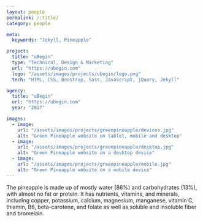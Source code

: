 ```yaml
---
layout: people
permalink: /:title/
category: people

meta:
  keywords: "Jekyll, Pineapple"

project:
  title: "uBegin"
  type: "Technical, Design & Marketing"
  url: "https://ubegin.com"
  logo: "/assets/images/projects/ubegin/logo.png"
  tech: "HTML, CSS, Boostrap, Sass, JavaScript, jQuery, Jekyll"

agency:
  title: "uBegin"
  url: "https://ubegin.com"
  year: "2017"

images:
  - image:
    url: "/assets/images/projects/greenpineapple/devices.jpg"
    alt: "Green Pineapple website on tablet, mobile and desktop"
  - image:
    url: "/assets/images/projects/greenpineapple/desktop.jpg"
    alt: "Green Pineapple website on a desktop device"
  - image:
    url: "/assets/images/projects/greenpineapple/mobile.jpg"
    alt: "Green Pineapple website on a mobile device"
---
```

<p>The pineapple is made up of mostly water (86%) and carbohydrates (13%), with almost no fat or protein. It has nutrients, vitamins, and minerals, including copper, potassium, calcium, magnesium, manganese, vitamin C, thiamin, B6, beta-carotene, and folate as well as soluble and insoluble fiber and bromelain.</p>